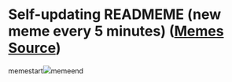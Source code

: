# Self-updating READMEME (new meme every 5 minutes) ([Memes Source](https://bramses.notion.site/a49c1e962b7646879176ac3b327b6533?v=4d1eda54b170483cb03a40f257231764))

memestart![](https://www.notion.so/image/https%3A%2F%2Fs3-us-west-2.amazonaws.com%2Fsecure.notion-static.com%2F60cc5d0a-1640-423b-a194-862a556cf7b4%2FDA941C77-660A-4B24-91EC-743ABFEE9515.png?table=block&id=6c065bc3-bb5c-4153-ad68-5cd2694fb058&cache=v2)memeend
